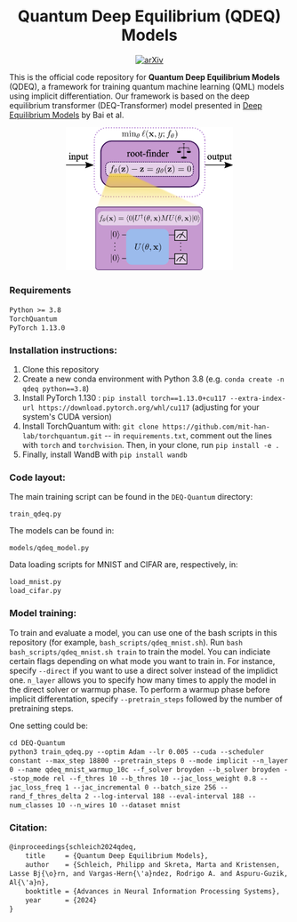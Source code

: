 <h1 align="center">Quantum Deep Equilibrium (QDEQ) Models</h1>

 <p align="center">
 <a href=""><img src="https://img.shields.io/badge/Arxiv-coming_soon!-red?style=for-the-badge&logo=Arxiv" alt="arXiv"/></a>
</p>


This is the official code repository for **Quantum Deep Equilibrium Models** (QDEQ), a framework for training quantum machine learning (QML) models using implicit differentiation. Our framework is based on the deep equilibrium transformer (DEQ-Transformer) model presented in [Deep Equilibrium Models](https://arxiv.org/abs/1909.01377) by Bai et al.

 <p align="center">
<img src="images/qdeq.png" alt="drawing" style="width:300px;"/>
</p>


### Requirements
```
Python >= 3.8
TorchQuantum
PyTorch 1.13.0
```


### Installation instructions:
1.  Clone this repository
2. Create a new conda environment with Python 3.8 (e.g. `conda create -n qdeq python==3.8`)
3. Install PyTorch 1.130 :
  `pip install torch==1.13.0+cu117 --extra-index-url https://download.pytorch.org/whl/cu117` (adjusting for your system's CUDA version)
4. Install TorchQuantum with: `git clone https://github.com/mit-han-lab/torchquantum.git` -- in `requirements.txt`, comment out the lines with `torch` and `torchvision`. Then, in your clone, run `pip install -e .`
5. Finally, install WandB with `pip install wandb`


### Code layout:
The main training script can be found in the `DEQ-Quantum` directory:
```
train_qdeq.py
```
The models can be found in:

```
models/qdeq_model.py
```

Data loading scripts for MNIST and CIFAR are, respectively, in:

```
load_mnist.py
load_cifar.py
```

### Model training:
To train and evaluate a model, you can use one of the bash scripts in this repository (for example, `bash_scripts/qdeq_mnist.sh`). Run `bash bash_scripts/qdeq_mnist.sh train` to train the model. You can indiciate certain flags depending on what mode you want to train in. For instance, specify `--direct` if you want to use a direct solver instead of the implidict one. `n_layer` allows you to specify how many times to apply the model in the direct solver or warmup phase. To perform a warmup phase before implicit differentation, specify `--pretrain_steps` followed by the number of pretraining steps.

One setting could be:

```
cd DEQ-Quantum
python3 train_qdeq.py --optim Adam --lr 0.005 --cuda --scheduler constant --max_step 18800 --pretrain_steps 0 --mode implicit --n_layer 0 --name qdeq_mnist_warmup_10c --f_solver broyden --b_solver broyden --stop_mode rel --f_thres 10 --b_thres 10 --jac_loss_weight 0.8 --jac_loss_freq 1 --jac_incremental 0 --batch_size 256 --rand_f_thres_delta 2 --log-interval 188 --eval-interval 188 --num_classes 10 --n_wires 10 --dataset mnist
```

### Citation:
```
@inproceedings{schleich2024qdeq,
    title     = {Quantum Deep Equilibrium Models},
    author    = {Schleich, Philipp and Skreta, Marta and Kristensen, Lasse Bj{\o}rn, and Vargas-Hern{\'a}ndez, Rodrigo A. and Aspuru-Guzik, Al{\'a}n},
    booktitle = {Advances in Neural Information Processing Systems},
    year      = {2024}
}
```
